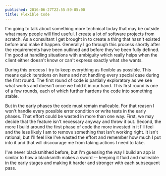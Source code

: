 ```yaml
---
published: 2016-06-27T22:55:59-05:00
title: Flexible Code
---
```

I'm going to talk about something more technical today that may be outside what many people will find useful. I create a lot of software projects from scratch. As a consultant I get brought in to create a thing that hasn't existed before and make it happen. Generally I go through this process shortly after the requirements have been outlined and before they've been fully defined. I'm good at handling situations with ambiguity which really helps when the client either doesn't know or can't express exactly what she wants.

During this process I try to keep everything as flexible as possible. This means quick iterations on items and not handling every special case during the first round. The first round of code is partially exploratory as we see what works and doesn't once we hold it in our hand. This first round is one of a few rounds, each of which further hardens the code into something stable.

But in the early phases the code must remain malleable. For that reason I won't handle every possible error condition or write tests in the early phases. That effort could be wasted in more than one way. First, we may decide that the feature isn't necessary anyway and throw it out. Second, the more I build around the first phase of code the more invested in it I'll feel and the less likely I am to remove something that isn't working right. It isn't rational, but I'll feel like I've wasted the effort and remember how much I put into it and that will discourage me from taking actions I need to take.

I've never blacksmithed before, but I'm guessing the way I build an app is similar to how a blacksmith makes a sword -- keeping it fluid and malleable in the early stages and making it harder and stronger with each subsequent pass.